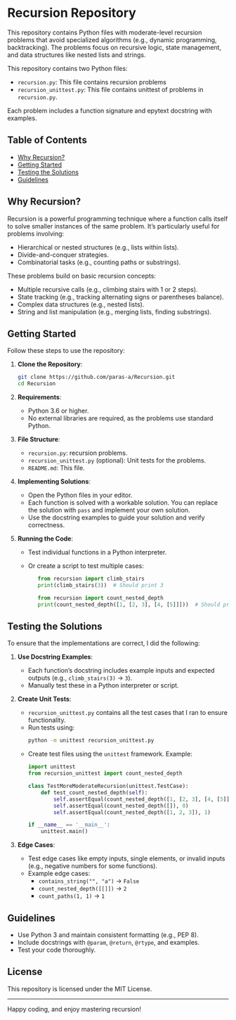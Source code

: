# Recursion Repository

This repository contains Python files with moderate-level recursion problems that avoid specialized algorithms (e.g., dynamic programming, backtracking). The problems focus on recursive logic, state management, and data structures like nested lists and strings.

This repository contains two Python files:
- `recursion.py`: This file contains recursion problems
- `recursion_unittest.py`: This file contains unittest of problems in `recursion.py`.

Each problem includes a function signature and epytext docstring with examples.

## Table of Contents
- [Why Recursion?](#why-recursion)
- [Getting Started](#getting-started)
- [Testing the Solutions](#testing-the-solutions)
- [Guidelines](#Guidelines)

## Why Recursion?
Recursion is a powerful programming technique where a function calls itself to solve smaller instances of the same problem. It’s particularly useful for problems involving:
- Hierarchical or nested structures (e.g., lists within lists).
- Divide-and-conquer strategies.
- Combinatorial tasks (e.g., counting paths or substrings).

These problems build on basic recursion concepts:
- Multiple recursive calls (e.g., climbing stairs with 1 or 2 steps).
- State tracking (e.g., tracking alternating signs or parentheses balance).
- Complex data structures (e.g., nested lists).
- String and list manipulation (e.g., merging lists, finding substrings).

## Getting Started
Follow these steps to use the repository:

1. **Clone the Repository**:
   ```bash
   git clone https://github.com/paras-a/Recursion.git
   cd Recursion
   ```

2. **Requirements**:
   - Python 3.6 or higher.
   - No external libraries are required, as the problems use standard Python.

3. **File Structure**:
   - `recursion.py`: recursion problems.
   - `recursion_unittest.py` (optional): Unit tests for the problems.
   - `README.md`: This file.

4. **Implementing Solutions**:
   - Open the Python files in your editor.
   - Each function is solved with a workable solution. You can replace the solution with `pass` and implement your own solution.
   - Use the docstring examples to guide your solution and verify correctness.

5. **Running the Code**:
   - Test individual functions in a Python interpreter. 
   - Or create a script to test multiple cases:

     ```python
        from recursion import climb_stairs
        print(climb_stairs(3))  # Should print 3
     ```
     ```python 
        from recursion import count_nested_depth
        print(count_nested_depth([1, [2, 3], [4, [5]]]))  # Should print 3
     ```

## Testing the Solutions
To ensure that the implementations are correct, I did the following:

1. **Use Docstring Examples**:
   - Each function’s docstring includes example inputs and expected outputs (e.g., `climb_stairs(3)` → `3`).
   - Manually test these in a Python interpreter or script.

2. **Create Unit Tests**:
   - `recursion_unittest.py` contains all the test cases that I ran to ensure functionality.
   - Run tests using:
     ```bash
     python -m unittest recursion_unittest.py
     ```
   - Create test files using the `unittest` framework. Example:
     ```python
     import unittest
     from recursion_unittest import count_nested_depth

     class TestMoreModerateRecursion(unittest.TestCase):
         def test_count_nested_depth(self):
             self.assertEqual(count_nested_depth([1, [2, 3], [4, [5]]]), 3)
             self.assertEqual(count_nested_depth([]), 0)
             self.assertEqual(count_nested_depth([1, 2, 3]), 1)

     if __name__ == '__main__':
         unittest.main()
     ```

3. **Edge Cases**:
   - Test edge cases like empty inputs, single elements, or invalid inputs (e.g., negative numbers for some functions).
   - Example edge cases:
     - `contains_string("", "a")` → `False`
     - `count_nested_depth([[]])` → `2`
     - `count_paths(1, 1)` → `1`

## Guidelines
- Use Python 3 and maintain consistent formatting (e.g., PEP 8).
- Include docstrings with `@param`, `@return`, `@rtype`, and examples.
- Test your code thoroughly.

## License
This repository is licensed under the MIT License.

---

Happy coding, and enjoy mastering recursion!